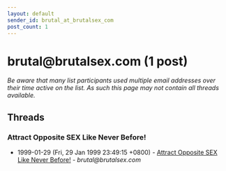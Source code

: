 ```yaml
---
layout: default
sender_id: brutal_at_brutalsex_com
post_count: 1
---
```


# brutal<span>@</span>brutalsex.com (1 post)

_Be aware that many list participants used multiple email addresses over their time active on the list. As such this page may not contain all threads available._

## Threads

### Attract Opposite SEX Like Never Before!
+ 1999-01-29 (Fri, 29 Jan 1999 23:49:15 +0800) - [Attract Opposite SEX Like Never Before!](/archive/1999/01/d5db91a5fdc9cca47d7030b46167c16cac3b74567c77010ba213c24e3ce8f42d) - _brutal@brutalsex.com_

